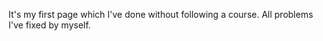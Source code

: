 It's my first page which I've done without following a course. 
All problems I've fixed by myself. 
